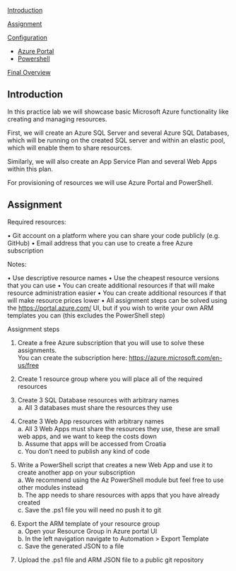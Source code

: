 [Introduction](https://github.com/krebor/AzureDemo/#introduction) <br />

[Assignment](https://github.com/krebor/AzureDemo/#assignment) <br />

[Configuration](https://github.com/krebor/AzureDemo/#configuration) <br />

  - [Azure Portal](https://github.com/krebor/AzureDemo/#teamcity) <br />
  - [Powershell](https://github.com/krebor/AzureDemo/#ansible) <br />
  
[Final Overview](https://github.com/krebor/AzureDemo/#final-overview) <br />

## Introduction

In this practice lab we will showcase basic Microsoft Azure functionality like creating and managing resources.

First, we will create an Azure SQL Server and several Azure SQL Databases, which will be running on the created SQL server and within an elastic pool, which will enable them to share resources.

Similarly, we will also create an App Service Plan and several Web Apps within this plan.

For provisioning of resources we will use Azure Portal and PowerShell.

## Assignment

Required resources:

• Git account on a platform where you can share your code publicly (e.g. GitHub)
• Email address that you can use to create a free Azure subscription

Notes:

• Use descriptive resource names
• Use the cheapest resource versions that you can use
• You can create additional resources if that will make resource administration
easier
• You can create additional resources if that will make resource prices lower
• All assignment steps can be solved using the https://portal.azure.com/ UI, but if
you wish to write your own ARM templates you can (this excludes the PowerShell
step)

Assignment steps

1. Create a free Azure subscription that you will use to solve these assignments. <br />
You can create the subscription here: https://azure.microsoft.com/en-us/free
2. Create 1 resource group where you will place all of the required resources
3. Create 3 SQL Database resources with arbitrary names <br />
	a. All 3 databases must share the resources they use

4. Create 3 Web App resources with arbitrary names <br />
	a. All 3 Web Apps must share the resources they use, these are small web apps, and we want to keep the costs down <br />
	b. Assume that apps will be accessed from Croatia <br />
	c. You don’t need to publish any kind of code <br />
5. Write a PowerShell script that creates a new Web App and use it to create another app on your subscription <br />
	a. We recommend using the Az PowerShell module but feel free to use other modules instead <br />
	b. The app needs to share resources with apps that you have already created <br />
	c. Save the .ps1 file you will need no push it to git <br />
6. Export the ARM template of your resource group <br />
	a. Open your Resource Group in Azure portal UI <br />
	b. In the left navigation navigate to Automation > Export Template <br />
	c. Save the generated JSON to a file <br />
7. Upload the .ps1 file and ARM JSON file to a public git repository

